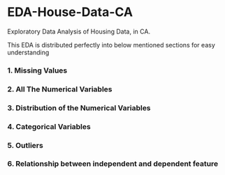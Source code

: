 # EDA-House-Data-CA
Exploratory Data Analysis of Housing Data, in CA.

This EDA is distributed perfectly into below mentioned sections for easy understanding

### 1. Missing Values ###
### 2. All The Numerical Variables ###
### 3. Distribution of the Numerical Variables ###
### 4. Categorical Variables ###
### 5. Outliers ###
### 6. Relationship between independent and dependent feature ###
